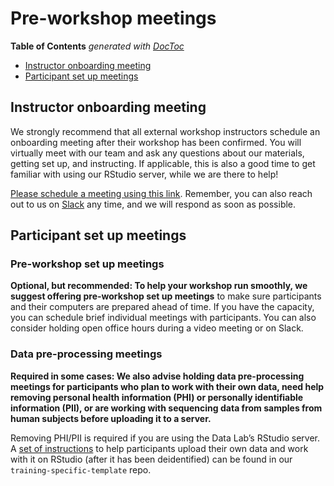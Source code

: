 # Pre-workshop meetings

<!-- START doctoc generated TOC please keep comment here to allow auto update -->
<!-- DON'T EDIT THIS SECTION, INSTEAD RE-RUN doctoc TO UPDATE -->
**Table of Contents**  *generated with [DocToc](https://github.com/thlorenz/doctoc)*

* [Instructor onboarding meeting](#instructor-onboarding-meeting)
* [Participant set up meetings](#participant-set-up-meetings)

<!-- END doctoc generated TOC please keep comment here to allow auto update -->

## Instructor onboarding meeting

We strongly recommend that all external workshop instructors schedule an onboarding meeting after their workshop has been confirmed. 
You will virtually meet with our team and ask any questions about our materials, getting set up, and instructing. 
If applicable, this is also a good time to get familiar with using our RStudio server, while we are there to help!  

[Please schedule a meeting using this link](https://meetings.hubspot.com/jen-omalley/external-workshop-onboarding-meeting). 
Remember, you can also reach out to us on [Slack](https://cancer-data-science.slack.com/) any time, and we will respond as soon as possible.

## Participant set up meetings

### Pre-workshop set up meetings

**Optional, but recommended: To help your workshop run smoothly, we suggest offering pre-workshop set up meetings** to make sure participants and their computers are prepared ahead of time. 
If you have the capacity, you can schedule brief individual meetings with participants. 
You can also consider holding open office hours during a video meeting or on Slack.

### Data pre-processing meetings

**Required in some cases: We also advise holding data pre-processing meetings for participants who plan to work with their own data, need help removing personal health information (PHI) or personally identifiable information (PII), or are working with sequencing data from samples from human subjects before uploading it to a server.**

Removing PHI/PII is required if you are using the Data Lab’s RStudio server. 
A [set of instructions](https://github.com/AlexsLemonade/training-specific-template/blob/main/working-with-your-data/working-with-your-own-data.md) to help participants upload their own data and work with it on RStudio (after it has been deidentified) can be found in our `training-specific-template` repo. 

